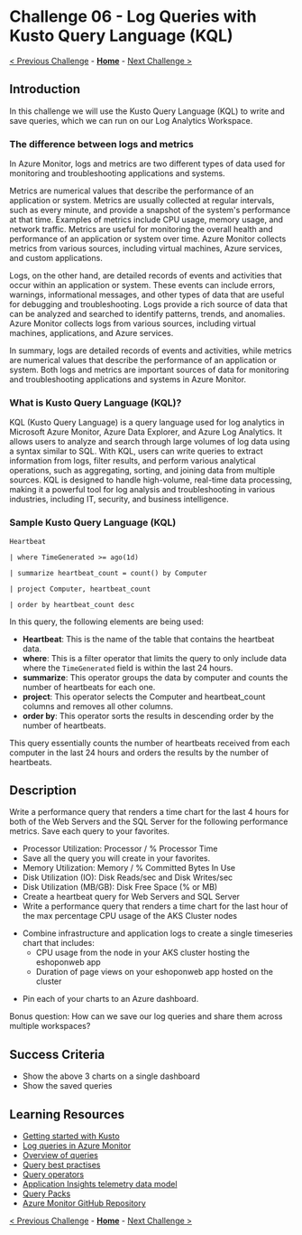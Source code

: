 # Challenge 06 - Log Queries with Kusto Query Language (KQL)

[< Previous Challenge](./Challenge-05.md) - **[Home](../README.md)** - [Next Challenge >](./Challenge-07.md)

## Introduction

In this challenge we will use the Kusto Query Language (KQL) to write and save queries, which we can run on our Log Analytics Workspace.

### The difference between logs and metrics
In Azure Monitor, logs and metrics are two different types of data used for monitoring and troubleshooting applications and systems.

Metrics are numerical values that describe the performance of an application or system. Metrics are usually collected at regular intervals, such as every minute, and provide a snapshot of the system's performance at that time. Examples of metrics include CPU usage, memory usage, and network traffic. Metrics are useful for monitoring the overall health and performance of an application or system over time. Azure Monitor collects metrics from various sources, including virtual machines, Azure services, and custom applications.

Logs, on the other hand, are detailed records of events and activities that occur within an application or system. These events can include errors, warnings, informational messages, and other types of data that are useful for debugging and troubleshooting. Logs provide a rich source of data that can be analyzed and searched to identify patterns, trends, and anomalies. Azure Monitor collects logs from various sources, including virtual machines, applications, and Azure services.

In summary, logs are detailed records of events and activities, while metrics are numerical values that describe the performance of an application or system. Both logs and metrics are important sources of data for monitoring and troubleshooting applications and systems in Azure Monitor.

### What is Kusto Query Language (KQL)?
KQL (Kusto Query Language) is a query language used for log analytics in Microsoft Azure Monitor, Azure Data Explorer, and Azure Log Analytics. It allows users to analyze and search through large volumes of log data using a syntax similar to SQL. With KQL, users can write queries to extract information from logs, filter results, and perform various analytical operations, such as aggregating, sorting, and joining data from multiple sources. KQL is designed to handle high-volume, real-time data processing, making it a powerful tool for log analysis and troubleshooting in various industries, including IT, security, and business intelligence.

### Sample Kusto Query Language (KQL)

```
Heartbeat

| where TimeGenerated >= ago(1d)

| summarize heartbeat_count = count() by Computer

| project Computer, heartbeat_count

| order by heartbeat_count desc
```
In this query, the following elements are being used:

* **Heartbeat**: This is the name of the table that contains the heartbeat data.
* **where**: This is a filter operator that limits the query to only include data where the `TimeGenerated` field is within the last 24 hours.
* **summarize**: This operator groups the data by computer and counts the number of heartbeats for each one.
* **project**: This operator selects the Computer and heartbeat_count columns and removes all other columns.
* **order by**: This operator sorts the results in descending order by the number of heartbeats.

This query essentially counts the number of heartbeats received from each computer in the last 24 hours and orders the results by the number of heartbeats.

## Description

Write a performance query that renders a time chart for the last 4 hours for both of the Web Servers and the SQL Server for the following performance metrics. Save each query to your favorites.
* Processor Utilization: Processor / % Processor Time
* Save all the query you will create in your favorites.
* Memory Utilization: Memory / % Committed Bytes In Use
* Disk Utilization (IO): Disk Reads/sec and Disk Writes/sec
* Disk Utilization (MB/GB): Disk Free Space (% or MB)
* Create a heartbeat query for Web Servers and SQL Server
* Write a performance query that renders a time chart for the last hour of the max percentage CPU usage of the AKS Cluster nodes
- Combine infrastructure and application logs to create a single timeseries chart that includes:
  - CPU usage from the node in your AKS cluster hosting the eshoponweb app
  - Duration of page views on your eshoponweb app hosted on the cluster
* Pin each of your charts to an Azure dashboard.


Bonus question:
How can we save our log queries and share them across multiple workspaces?

## Success Criteria
- Show the above 3 charts on a single dashboard
- Show the saved queries

## Learning Resources
* [Getting started with Kusto](https://learn.microsoft.com/en-us/azure/data-explorer/kusto/query/)
* [Log queries in Azure Monitor](https://learn.microsoft.com/en-us/azure/azure-monitor/logs/log-query-overview/)
* [Overview of queries](https://learn.microsoft.com/en-us/azure/data-explorer/kusto/query/)
* [Query best practises](https://learn.microsoft.com/en-us/azure/data-explorer/kusto/query/best-practices/)
* [Query operators](https://learn.microsoft.com/en-us/azure/data-explorer/kusto/query/queries/)
* [Application Insights telemetry data model](https://learn.microsoft.com/en-us/azure/azure-monitor/app/data-model-complete)
* [Query Packs](https://learn.microsoft.com/en-us/azure/azure-monitor/logs/query-packs)
* [Azure Monitor GitHub Repository](https://github.com/microsoft/AzureMonitorCommunity)

[< Previous Challenge](./Challenge-05.md) - **[Home](../README.md)** - [Next Challenge >](./Challenge-07.md)
```

